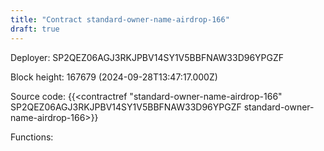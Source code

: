 ```yaml
---
title: "Contract standard-owner-name-airdrop-166"
draft: true
---
```

Deployer: SP2QEZ06AGJ3RKJPBV14SY1V5BBFNAW33D96YPGZF


 



Block height: 167679 (2024-09-28T13:47:17.000Z)

Source code: {{<contractref "standard-owner-name-airdrop-166" SP2QEZ06AGJ3RKJPBV14SY1V5BBFNAW33D96YPGZF standard-owner-name-airdrop-166>}}

Functions:


